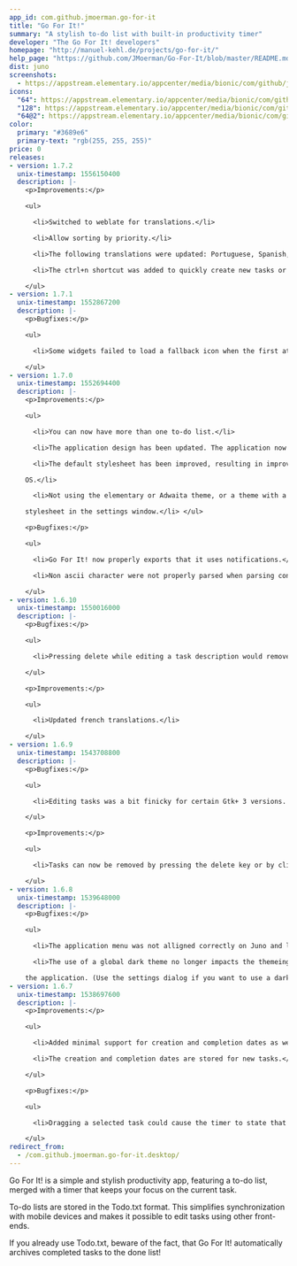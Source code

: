 ```yaml
---
app_id: com.github.jmoerman.go-for-it
title: "Go For It!"
summary: "A stylish to-do list with built-in productivity timer"
developer: "The Go For It! developers"
homepage: "http://manuel-kehl.de/projects/go-for-it/"
help_page: "https://github.com/JMoerman/Go-For-It/blob/master/README.md"
dist: juno
screenshots:
  - https://appstream.elementary.io/appcenter/media/bionic/com/github/jmoerman.go-for-it/03A6D120CF520102371EA45CE8AC19EB/screenshots/image-1_orig.png
icons:
  "64": https://appstream.elementary.io/appcenter/media/bionic/com/github/jmoerman.go-for-it/03A6D120CF520102371EA45CE8AC19EB/icons/64x64/com.github.jmoerman.go-for-it_com.github.jmoerman.go-for-it.png
  "128": https://appstream.elementary.io/appcenter/media/bionic/com/github/jmoerman.go-for-it/03A6D120CF520102371EA45CE8AC19EB/icons/128x128/com.github.jmoerman.go-for-it_com.github.jmoerman.go-for-it.png
  "64@2": https://appstream.elementary.io/appcenter/media/bionic/com/github/jmoerman.go-for-it/03A6D120CF520102371EA45CE8AC19EB/icons/64x64@2/com.github.jmoerman.go-for-it_com.github.jmoerman.go-for-it.png
color:
  primary: "#3689e6"
  primary-text: "rgb(255, 255, 255)"
price: 0
releases:
- version: 1.7.2
  unix-timestamp: 1556150400
  description: |-
    <p>Improvements:</p>

    <ul>

      <li>Switched to weblate for translations.</li>

      <li>Allow sorting by priority.</li>

      <li>The following translations were updated: Portuguese, Spanish, Lithuanian, Korean, Norwegian Bokmål.</li>

      <li>The ctrl+n shortcut was added to quickly create new tasks or lists.</li>

    </ul>
- version: 1.7.1
  unix-timestamp: 1552867200
  description: |-
    <p>Bugfixes:</p>

    <ul>

      <li>Some widgets failed to load a fallback icon when the first attempt at loading an icon failed.</li>

    </ul>
- version: 1.7.0
  unix-timestamp: 1552694400
  description: |-
    <p>Improvements:</p>

    <ul>

      <li>You can now have more than one to-do list.</li>

      <li>The application design has been updated. The application now uses less vertical space if a headerbar is used.</li>

      <li>The default stylesheet has been improved, resulting in improved looks when the application is used on elementary

    OS.</li>

      <li>Not using the elementary or Adwaita theme, or a theme with a similar color scheme? You can now select a different

    stylesheet in the settings window.</li> </ul>

    <p>Bugfixes:</p>

    <ul>

      <li>Go For It! now properly exports that it uses notifications.</li>

      <li>Non ascii character were not properly parsed when parsing contexts and projects.</li>

    </ul>
- version: 1.6.10
  unix-timestamp: 1550016000
  description: |-
    <p>Bugfixes:</p>

    <ul>

      <li>Pressing delete while editing a task description would remove the task instead of removing a character.</li>

    </ul>

    <p>Improvements:</p>

    <ul>

      <li>Updated french translations.</li>

    </ul>
- version: 1.6.9
  unix-timestamp: 1543708800
  description: |-
    <p>Bugfixes:</p>

    <ul>

      <li>Editing tasks was a bit finicky for certain Gtk+ 3 versions. Editing should now never be aborted immediately.</li>

    </ul>

    <p>Improvements:</p>

    <ul>

      <li>Tasks can now be removed by pressing the delete key or by clicking a new delete button while editing a task.</li>

    </ul>
- version: 1.6.8
  unix-timestamp: 1539648000
  description: |-
    <p>Bugfixes:</p>

    <ul>

      <li>The application menu was not alligned correctly on Juno and likely other modern distribution releases.</li>

      <li>The use of a global dark theme no longer impacts the themeing of Go For It!, while it used to affect a part of

    the application. (Use the settings dialog if you want to use a dark theme.)</li> </ul>
- version: 1.6.7
  unix-timestamp: 1538697600
  description: |-
    <p>Improvements:</p>

    <ul>

      <li>Added minimal support for creation and completion dates as well as the priority of a task.</li>

      <li>The creation and completion dates are stored for new tasks.</li>

    </ul>

    <p>Bugfixes:</p>

    <ul>

      <li>Dragging a selected task could cause the timer to state that all tasks are finished.</li>

    </ul>
redirect_from:
  - /com.github.jmoerman.go-for-it.desktop/
---
```


<p>Go For It! is a simple and stylish productivity app, featuring a to-do list, merged with a timer that keeps your focus on the current task.</p>
<p>To-do lists are stored in the Todo.txt format. This simplifies synchronization with mobile devices and makes it possible to edit tasks using other front-ends.</p>
<p>If you already use Todo.txt, beware of the fact, that Go For It! automatically archives completed tasks to the done list!</p>